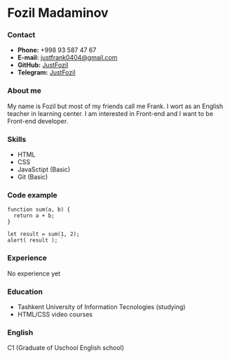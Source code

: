 # Fozil Madaminov
### Contact
* **Phone:** +998 93 587 47 67
* **E-mail:**  justfrank0404@gmail.com
* **GitHub:** [JustFozil](https://github.com/JustFozil)
*  **Telegram:** [JustFozil](https://t.me/JustFozil)
### About me
My name is Fozil but most of my friends call me Frank. I wort as an English teacher in learning center. I am interested in Front-end and I want to be Front-end developer.
### Skills
* HTML
* CSS
* JavaSctipt (Basic)
* Git (Basic)
### Code example
```
function sum(a, b) {
  return a + b;
}

let result = sum(1, 2);
alert( result ); `
```
### Experience
No experience yet
### Education
+ Tashkent University of Information Tecnologies (studying)
+ HTML/CSS video courses
### English
C1 (Graduate of Uschool English school)
